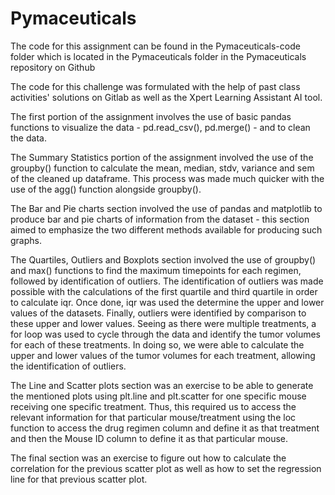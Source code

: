 # Pymaceuticals

The code for this assignment can be found in the Pymaceuticals-code folder which is located in the Pymaceuticals folder in the Pymaceuticals repository on Github

The code for this challenge was formulated with the help of past class activities' solutions on Gitlab as well as the Xpert Learning Assistant AI tool.

The first portion of the assignment involves the use of basic pandas functions to visualize the data - pd.read_csv(), pd.merge() - and to clean the data.

The Summary Statistics portion of the assignment involved the use of the groupby() function to calculate the mean, median, stdv, variance and sem of the cleaned up dataframe. This process was made much quicker with the use of the agg() function alongside groupby().

The Bar and Pie charts section involved the use of pandas and matplotlib to produce bar and pie charts of information from the dataset - this section aimed to emphasize the two different methods available for producing such graphs.

The Quartiles, Outliers and Boxplots section involved the use of groupby() and max() functions to find the maximum timepoints for each regimen, followed by identification of outliers. The identification of outliers was made possible with the calculations of the first quartile and third quartile in order to calculate iqr. Once done, iqr was used the determine the upper and lower values of the datasets. Finally, outliers were identified by comparison to these upper and lower values. Seeing as there were multiple treatments, a for loop was used to cycle through the data and identify the tumor volumes for each of these treatments. In doing so, we were able to calculate the upper and lower values of the tumor volumes for each treatment, allowing the identification of outliers.

The Line and Scatter plots section was an exercise to be able to generate the mentioned plots using plt.line and plt.scatter for one specific mouse receiving one specific treatment. Thus, this required us to access the relevant information for that particular mouse/treatment using the loc function to access the drug regimen column and define it as that treatment and then the Mouse ID column to define it as that particular mouse.

The final section was an exercise to figure out how to calculate the correlation for the previous scatter plot as well as how to set the regression line for that previous scatter plot.